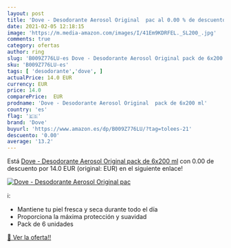 ```yaml
---
layout: post
title: 'Dove - Desodorante Aerosol Original  pac al 0.00 % de descuento'
date: 2021-02-05 12:18:15
image: 'https://m.media-amazon.com/images/I/41Em9KDRFEL._SL200_.jpg'
comments: true
category: ofertas
author: ring
slug: 'B009Z776LU-es Dove - Desodorante Aerosol Original pack de 6x200 ml'
sku: 'B009Z776LU-es'
tags: [ 'desodorante','dove', ]
actualPrice: 14.0 EUR
currency: EUR
price: 14.0
comparePrice:  EUR
prodname: 'Dove - Desodorante Aerosol Original  pack de 6x200 ml'
country: 'es'
flag: '🇪🇸'
brand: 'Dove'
buyurl: 'https://www.amazon.es/dp/B009Z776LU/?tag=tolees-21'
descuento: '0.00'
average: '13.2'
---
```


Está [Dove - Desodorante Aerosol Original  pack de 6x200 ml](https://www.amazon.es/dp/B009Z776LU/?tag=tolees-21) con 0.00 de descuento por 14.0 EUR (original:  EUR) en el siguiente enlace!

[![Dove - Desodorante Aerosol Original  pac](https://m.media-amazon.com/images/I/41Em9KDRFEL._SL200_.jpg)](https://www.amazon.es/dp/B009Z776LU/?tag=tolees-21)

ℹ️:

- Mantiene tu piel fresca y seca durante todo el día
- Proporciona la máxima protección y suavidad
- Pack de 6 unidades

[🛒 Ver la oferta!!](https://www.amazon.es/dp/B009Z776LU/?tag=tolees-21)
